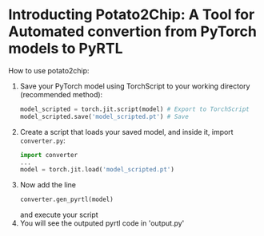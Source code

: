# Introducting Potato2Chip: A Tool for Automated convertion from PyTorch models to PyRTL 
How to use potato2chip:
  1. Save your PyTorch model using TorchScript to your working directory (recommended method):
     ```python
     model_scripted = torch.jit.script(model) # Export to TorchScript
     model_scripted.save('model_scripted.pt') # Save
     ```
  2. Create a script that loads your saved model, and inside it, import `converter.py`:
     ```python
     import converter
     ...
     model = torch.jit.load('model_scripted.pt')
     ```
  4. Now add the line 
     ```python
     converter.gen_pyrtl(model)
     ```
     and execute your script
  6. You will see the outputed pyrtl code in 'output.py'
